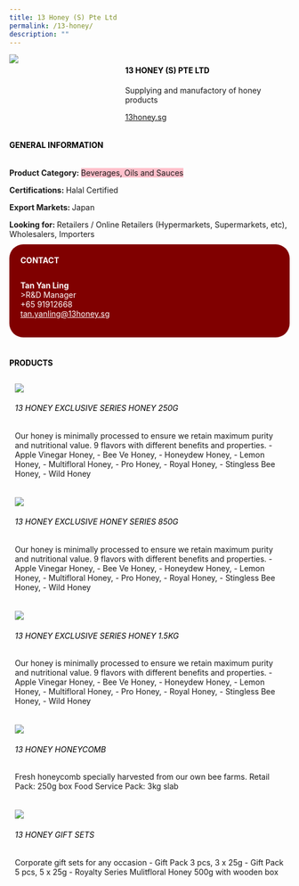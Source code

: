 ```yaml
--- 
title: 13 Honey (S) Pte Ltd 
permalink: /13-honey/ 
description: ""
--- 
```

<div class="flex-paragraph"> 
<p style="text-transform: uppercase">
</p>
</div> 
<div class="flex-container" style="display: flex; flex-wrap: wrap;"> 
<div class="card sgds" style="flex: 1 1 40%; display: block;">
<img src="https://drive.google.com/u/0/uc?id=1fexe4sMuWpZLbAAWwLaAU2FKTThuy13u&amp;export=download">
</div> 
<div class="card-sgds" style="flex: 1 1 58%; display: block; margin-left: 3px"> 
<h4 style="text-transform: uppercase; color: black;">
<b>13 Honey (S) Pte Ltd
</b>
</h4> 
<p>Supplying and manufactory of honey products
</p> 
<p>
<a href="https://13honey.sg/" target="_blank">13honey.sg
</a>
</p> 
</div> 
<p>
</div> 
<h4 style="text-transform: uppercase; color: black;">
<b>General Information
</b>
</h4> 
<div class="flex-container" style="display: flex; flex-wrap: wrap;"> 
<div class="card sgds" style="flex: 1 1 65%; display: block; align-self: stretch"> 
<div class="flex-paragraph"> 
<p>
<b>Product Category: 
</b>
<span style="background-color: pink; border-radius: 10 px;">Beverages, Oils and Sauces
</span>
</p> 
<p>
<b>Certifications: 
</b>Halal Certified
</p> 
<p>
<b>Export Markets: 
</b>Japan
</p> 
<p style="margin-bottom: 10px;">
<b>Looking for: 
</b>Retailers / Online Retailers (Hypermarkets, Supermarkets, etc), Wholesalers, Importers
</p> 
</div> 
</div> 
<div class="card sgds" style="flex: 1 1 35%; padding: 10px; display: block; background-color: maroon; border-radius: 25px; align-self: center;"> 
<h4 style="color: white; margin-top: 10px; margin-left: 10px;">CONTACT
</h4> 
<div class="flex-paragraph"> 
<p style="padding: 10px; color: white;">
<b>Tan Yan Ling
</b>
<br>>R&D Manager
<br>+65 91912668
<br>
<a href="mailto:tan.yanling@13honey.sg" style="color: white;">tan.yanling@13honey.sg
</a>
</p> 
</div> 
</div> 
</div> 
<br> 
<h4 style="text-transform: uppercase; color: black;">
<b>products
</b>
</h4>
</p> 
<div style="display: flex; flex-wrap: wrap;"> 
<div class="card sgds" style="flex: 1 1 47%; margin: 10px; display: block;"> 
<div class="flex-image" style="display: block;">
<img src="https://drive.google.com/u/0/uc?id=1AGm8E--_YBvZ64whehDT22xLO6EpGaRV&export=download">
</div> 
<div class="flex-paragraph"> 
<h6 style="text-transform: uppercase; color: black;">13 Honey Exclusive Series Honey 250g
</h6> 
<p>Our honey is minimally processed to ensure we retain maximum purity and nutritional value. 9 flavors with different benefits and properties. - Apple Vinegar Honey, - Bee Ve Honey, - Honeydew Honey, - Lemon Honey, - Multifloral Honey, - Pro Honey, - Royal Honey, - Stingless Bee Honey, - Wild Honey
</p>
</div> 
</div> 
<div class="card sgds" style="flex: 1 1 47%; margin: 10px; display: block;"> 
<div class="flex-image" style="display: block;">
<img src="https://drive.google.com/u/0/uc?id=1S95xe2T5RSD0DPYDHlI8-ftY7_2aYyCE&export=download">
</div> 
<div class="flex-paragraph"> 
<h6 style="text-transform: uppercase; color: black;">13 Honey Exclusive Honey Series 850g
</h6> 
<p>Our honey is minimally processed to ensure we retain maximum purity and nutritional value. 9 flavors with different benefits and properties. - Apple Vinegar Honey, - Bee Ve Honey, - Honeydew Honey, - Lemon Honey, - Multifloral Honey, - Pro Honey, - Royal Honey, - Stingless Bee Honey, - Wild Honey
</p>
</div> 
</div> 
<div class="card sgds" style="flex: 1 1 47%; margin: 10px; display: block;"> 
<div class="flex-image" style="display: block;">
<img src="https://drive.google.com/u/0/uc?id=1emlHkkjLbKvUSX1FUoYuFogW25r7LuQa&export=download">
</div> 
<div class="flex-paragraph"> 
<h6 style="text-transform: uppercase; color: black;">13 Honey Exclusive Series Honey 1.5kg
</h6> 
<p>Our honey is minimally processed to ensure we retain maximum purity and nutritional value. 9 flavors with different benefits and properties. - Apple Vinegar Honey, - Bee Ve Honey, - Honeydew Honey, - Lemon Honey, - Multifloral Honey, - Pro Honey, - Royal Honey, - Stingless Bee Honey, - Wild Honey
</p>
</div> 
</div> 
<div class="card sgds" style="flex: 1 1 47%; margin: 10px; display: block;"> 
<div class="flex-image" style="display: block;">
<img src="https://drive.google.com/u/0/uc?id=1oSZVQbDsuRNMGwO3TcoB9kQ9f1zRJdew&export=download">
</div> 
<div class="flex-paragraph"> 
<h6 style="text-transform: uppercase; color: black;">13 Honey Honeycomb
</h6> 
<p>Fresh honeycomb specially harvested from our own bee farms. Retail Pack: 250g box Food Service Pack: 3kg slab
</p>
</div> 
</div> 
<div class="card sgds" style="flex: 1 1 47%; margin: 10px; display: block;"> 
<div class="flex-image" style="display: block;">
<img src="https://drive.google.com/u/0/uc?id=1y9y9lKid6w_aQ1MtAUb5-EjIlMxR5gCv&export=download">
</div> 
<div class="flex-paragraph"> 
<h6 style="text-transform: uppercase; color: black;">13 Honey Gift Sets
</h6> 
<p>Corporate gift sets for any occasion - Gift Pack 3 pcs, 3 x 25g - Gift Pack 5 pcs, 5 x 25g - Royalty Series Mulitfloral Honey 500g with wooden box
</p>
</div> 
</div> 
</div>